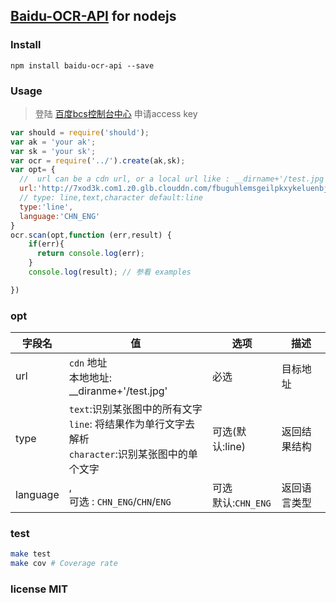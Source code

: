 ## [Baidu-OCR-API](https://bce.baidu.com/doc/OCR/ProductDescription.html#.E4.BB.8B.E7.BB.8D) for nodejs

### Install
```
npm install baidu-ocr-api --save

```
### Usage

> 登陆 [百度bcs控制台中心](https://console.bce.baidu.com/iam/#/iam/accesslist) 申请access key

```js
var should = require('should');
var ak = 'your ak';
var sk = 'your sk';
var ocr = require('../').create(ak,sk);
var opt= {
  //  url can be a cdn url, or a local url like : __dirname+'/test.jpg'  
  url:'http://7xod3k.com1.z0.glb.clouddn.com/fbuguhlemsgeilpkxykeluenbjkozzne',
  // type: line,text,character default:line
  type:'line',
  language:'CHN_ENG'
}
ocr.scan(opt,function (err,result) {
    if(err){
      return console.log(err);
    }
    console.log(result); // 参看 examples

})


```
### opt
| 字段名      | 值                                        | 选项          | 描述     |
| -------- | ---------------------------------------- | ----------- | ------ |
| url      | `cdn` 地址 <br/> 本地地址: __diranme+'/test.jpg' | 必选          | 目标地址   |
| type     | `text`:识别某张图中的所有文字<br>`line`: 将结果作为单行文字去解析<br>`character`:识别某张图中的单个文字 | 可选(默认:line) | 返回结果结构 |
| language | , <br/>可选 : `CHN_ENG`/`CHN`/`ENG`   | 可选<br/> 默认:`CHN_ENG`          | 返回语言类型 |




### test
```sh
make test
make cov # Coverage rate
```
### license MIT
